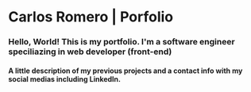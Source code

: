 # Carlos Romero | Porfolio

### Hello, World! This is my portfolio. I'm a software engineer speciliazing in web developer (front-end)

#### A little description of my previous projects and a contact info with my social medias including LinkedIn.

